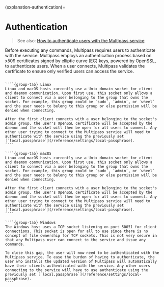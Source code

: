 (explanation-authentication)=
# Authentication

> See also: [How to authenticate users with the Multipass service](how-to-guides-customise-multipass-authenticate-users-with-the-multipass-service)

Before executing any commands, Multipass requires users to authenticate with the service. Multipass employs an authentication process based on x509 certificates signed by elliptic curve (EC) keys, powered by OpenSSL, to authenticate users. When a user connects, Multipass validates the certificate to ensure only verified users can access the service.

`````{tabs}

````{group-tab} Linux
Linux and macOS hosts currently use a Unix domain socket for client and daemon communication. Upon first use, this socket only allows a client to connect via a user belonging to the group that owns the socket. For example, this group could be `sudo`, `admin`, or `wheel` and the user needs to belong to this group or else permission will be denied when connecting.

After the first client connects with a user belonging to the socket's admin group, the user's OpenSSL certificate will be accepted by the daemon and the socket will then be open for all users to connect. Any other user trying to connect to the Multipass service will need to authenticate with the service using the previously set [`local.passphrase`](/reference/settings/local-passphrase).
````

````{group-tab} macOS
Linux and macOS hosts currently use a Unix domain socket for client and daemon communication. Upon first use, this socket only allows a client to connect via a user belonging to the group that owns the socket. For example, this group could be `sudo`, `admin`, or `wheel` and the user needs to belong to this group or else permission will be denied when connecting.

After the first client connects with a user belonging to the socket's admin group, the user's OpenSSL certificate will be accepted by the daemon and the socket will then be open for all users to connect. Any other user trying to connect to the Multipass service will need to authenticate with the service using the previously set [`local.passphrase`](/reference/settings/local-passphrase).
````

````{group-tab} Windows
The Windows host uses a TCP socket listening on port 50051 for client connections. This socket is open for all to use since there is no concept of file ownership for TCP sockets. This is not very secure in that any Multipass user can connect to the service and issue any commands.

To close this gap, the user will now need to be authenticated with the Multipass service. To ease the burden of having to authenticate, the user who installs the updated version of Multipass will automatically have their clients authenticated with the service. Any other users connecting to the service will have to use authenticate using the previously set [`local.passphrase`](/reference/settings/local-passphrase).
````

`````
